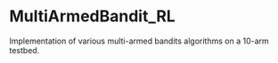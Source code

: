 # MultiArmedBandit_RL
Implementation of various multi-armed bandits algorithms on a 10-arm testbed.
